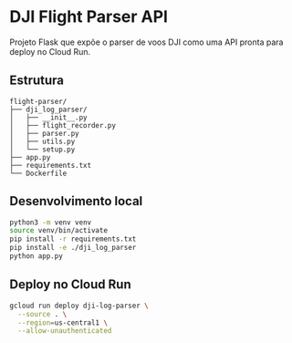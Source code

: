 # DJI Flight Parser API

Projeto Flask que expõe o parser de voos DJI como uma API pronta para deploy no Cloud Run.

## Estrutura

```
flight-parser/
├── dji_log_parser/
│   ├── __init__.py
│   ├── flight_recorder.py
│   ├── parser.py
│   ├── utils.py
│   └── setup.py
├── app.py
├── requirements.txt
└── Dockerfile
```

## Desenvolvimento local

```bash
python3 -m venv venv
source venv/bin/activate
pip install -r requirements.txt
pip install -e ./dji_log_parser
python app.py
```

## Deploy no Cloud Run

```bash
gcloud run deploy dji-log-parser \
  --source . \
  --region=us-central1 \
  --allow-unauthenticated
```
